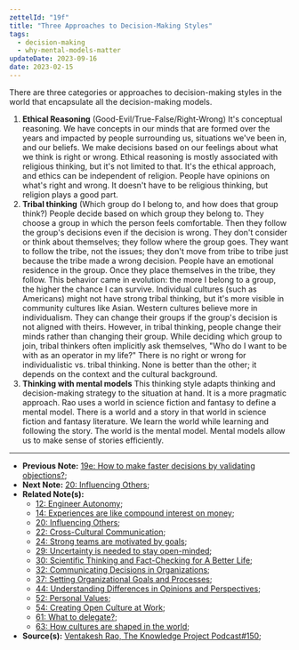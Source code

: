 ```yaml
---
zettelId: "19f"
title: "Three Approaches to Decision-Making Styles"
tags:
  - decision-making
  - why-mental-models-matter
updateDate: 2023-09-16
date: 2023-02-15
---
```


There are three categories or approaches to decision-making styles in the world that encapsulate all the decision-making models.

1. **Ethical Reasoning** (Good-Evil/True-False/Right-Wrong)
    It's conceptual reasoning. We have concepts in our minds that are formed over the years and impacted by people surrounding us, situations we've been in, and our beliefs. We make decisions based on our feelings about what we think is right or wrong.
    Ethical reasoning is mostly associated with religious thinking, but it's not limited to that. It's the ethical approach, and ethics can be independent of religion. People have opinions on what's right and wrong. It doesn't have to be religious thinking, but religion plays a good part.
2. **Tribal thinking** (Which group do I belong to, and how does that group think?)
    People decide based on which group they belong to. They choose a group in which the person feels comfortable. Then they follow the group's decisions even if the decision is wrong. They don't consider or think about themselves; they follow where the group goes. They want to follow the tribe, not the issues; they don't move from tribe to tribe just because the tribe made a wrong decision. People have an emotional residence in the group. Once they place themselves in the tribe, they follow. This behavior came in evolution: the more I belong to a group, the higher the chance I can survive. Individual cultures (such as Americans) might not have strong tribal thinking, but it's more visible in community cultures like Asian. Western cultures believe more in individualism. They can change their groups if the group's decision is not aligned with theirs. However, in tribal thinking, people change their minds rather than changing their group. While deciding which group to join, tribal thinkers often implicitly ask themselves, "Who do I want to be with as an operator in my life?"
    There is no right or wrong for individualistic vs. tribal thinking. None is better than the other; it depends on the context and the cultural background.
3. **Thinking with mental models**
    This thinking style adapts thinking and decision-making strategy to the situation at hand. It is a more pragmatic approach.
    Rao uses a world in science fiction and fantasy to define a mental model. There is a world and a story in that world in science fiction and fantasy literature. We learn the world while learning and following the story. The world is the mental model. Mental models allow us to make sense of stories efficiently.

---

- **Previous Note:** [19e: How to make faster decisions by validating objections?](/notes/19e/);
- **Next Note:** [20: Influencing Others](/notes/20/);
- **Related Note(s):**
  - [12: Engineer Autonomy](/notes/12/);
  - [14: Experiences are like compound interest on money](/notes/14/);
  - [20: Influencing Others](/notes/20/);
  - [22: Cross-Cultural Communication](/notes/22/);
  - [24: Strong teams are motivated by goals](/notes/24/);
  - [29: Uncertainty is needed to stay open-minded](/notes/29/);
  - [30: Scientific Thinking and Fact-Checking for A Better Life](/notes/30/);
  - [32: Communicating Decisions in Organizations](/notes/32/);
  - [37: Setting Organizational Goals and Processes](/notes/37/);
  - [44: Understanding Differences in Opinions and Perspectives](/notes/44/);
  - [52: Personal Values](/notes/52/);
  - [54: Creating Open Culture at Work](/notes/54/);
  - [61: What to delegate?](/notes/61/);
  - [63: How cultures are shaped in the world](/notes/63/);
- **Source(s):** [Ventakesh Rao, The Knowledge Project Podcast#150](https://www.youtube.com/watch?v=ycaRAWBMGws&t=39s);
